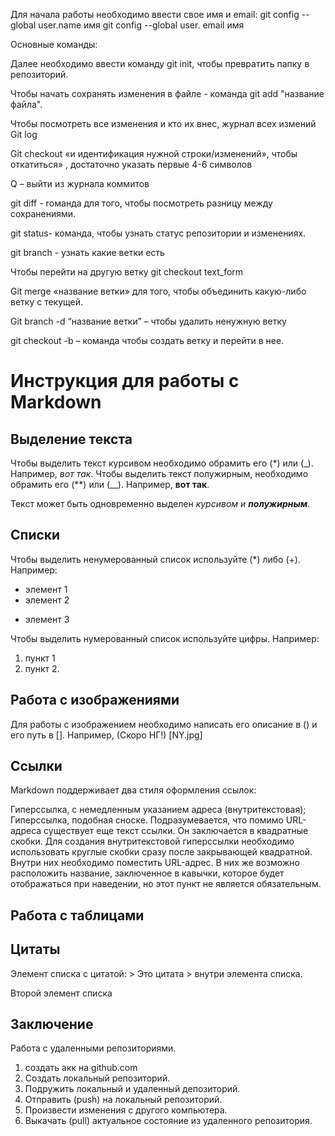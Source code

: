 Для начала работы необходимо ввести свое имя и email:
git config --global user.name имя
git config --global user. email имя

Основные команды:

Далее необходимо ввести команду git init, чтобы превратить папку в репозиторий.

Чтобы начать сохранять изменения в файле - команда git add "название файла".

Чтобы посмотреть все изменения и кто их внес,  журнал всех измений
Git log

Git checkout  «и идентификация нужной строки/изменений», чтобы откатиться» , достаточно указать первые 4-6 символов

Q – выйти из журнала коммитов

git diff - rоманда для того, чтобы посмотреть разницу между сохранениями.

git status- команда, чтобы узнать статус репозитории и изменениях.

git branch - узнать какие ветки есть

Чтобы перейти на другую ветку git checkout text_form

Git merge «название ветки» для того, чтобы объединить какую-либо ветку с текущей.

Git branch -d “название ветки” – чтобы удалить ненужную ветку

git checkout -b – команда чтобы создать ветку и перейти в нее.

# Инструкция для работы с Markdown

## Выделение текста

Чтобы выделить текст курсивом необходимо обрамить его (*) или (_). Например, *вот так*.
Чтобы выделить текст полужирным, необходимо обрамить его (**) или (__). Например, **вот так**.

Текст может быть одновременно выделен *курсивом и __полужирным__*.

## Списки

Чтобы выделить ненумерованный список используйте (*) либо (+). Например:
* элемент 1
* элемент 2
+ элемент 3

Чтобы выделить нумерованный список используйте цифры. Например:
1. пункт 1
2. пункт 2.

## Работа с изображениями

Для работы с изображением необходимо написать его описание в () и его путь в []. Например, (Скоро НГ!) [NY.jpg]

## Ссылки

Markdown поддерживает два стиля оформления ссылок:

Гиперссылка, с немедленным указанием адреса (внутритекстовая);
Гиперссылка, подобная сноске.
Подразумевается, что помимо URL-адреса существует еще текст ссылки. Он заключается в квадратные скобки. Для создания внутритекстовой гиперссылки необходимо использовать круглые скобки сразу после закрывающей квадратной. Внутри них необходимо поместить URL-адрес. В них же возможно расположить название, заключенное в кавычки, которое будет отображаться при наведении, но этот пункт не является обязательным.

## Работа с таблицами

## Цитаты

Элемент списка с цитатой:
    > Это цитата
    > внутри элемента списка.

Второй элемент списка

## Заключение

Работа с удаленными репозиториями.

1. создать акк на  github.com
2. Создать локальный репозиторий.
3. Подружить локальный и удаленный депозиторий.
4. Отправить (push)  на локальный репозиторий.
5. Произвести изменения с другого компьютера.
6. Выкачать (pull) актуальное состояние из удаленного репозитория.
